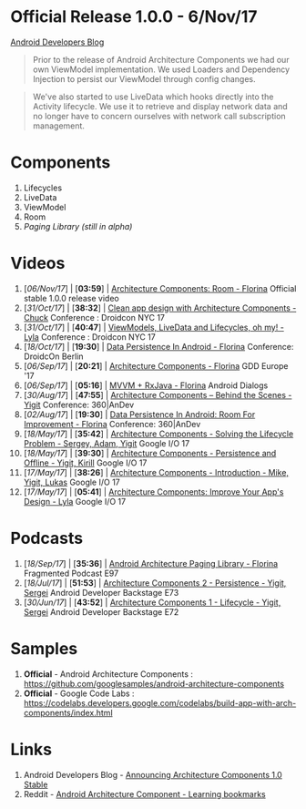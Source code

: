 # Official Release 1.0.0 - 6/Nov/17
[Android Developers Blog](https://android-developers.googleblog.com/2017/11/announcing-architecture-components-10.html)

> Prior to the release of Android Architecture Components we had our own ViewModel implementation. We used Loaders and Dependency Injection to persist our ViewModel through config changes.

> We've also started to use LiveData which hooks directly into the Activity lifecycle. We use it to retrieve and display network data and no longer have to concern ourselves with ​network call subscription management.

# Components

1) Lifecycles
2) LiveData
3) ViewModel
4) Room
5) _Paging Library (still in alpha)_

# Videos

01) [_06/Nov/17_] | [**03:59**] | [Architecture Components: Room - Florina](https://www.youtube.com/watch?v=H7I3zs-L-1w) Official stable 1.0.0 release video
02) [_31/Oct/17_] | [**38:32**] | [Clean app design with Architecture Components - Chuck](https://www.youtube.com/watch?v=i1-7S-RxfvQ) Conference : Droidcon NYC 17
03) [_31/Oct/17_] | [**40:47**] | [ViewModels, LiveData and Lifecycles, oh my! - Lyla](https://www.youtube.com/watch?v=SlZVYkhoSq8) Conference : Droidcon NYC 17
04) [_18/Oct/17_] | [**19:30**] | [Data Persistence In Android - Florina](https://www.youtube.com/watch?v=DeIKyVfCvC0) Conference: DroidcOn Berlin
05) [_06/Sep/17_] | [**20:21**] | [Architecture Components - Florina](https://www.youtube.com/watch?v=Ts-uxYiBEQ8) GDD Europe '17
06) [_06/Sep/17_] | [**05:16**] | [MVVM + RxJava - Florina](https://www.youtube.com/watch?v=h25FDyGTLso) Android Dialogs
07) [_30/Aug/17_] | [**47:55**] | [Architecture Components – Behind the Scenes - Yigit](https://www.youtube.com/watch?v=2QDAbH2tdoE) Conference: 360|AnDev
08) [_02/Aug/17_] | [**19:30**] | [Data Persistence In Android: Room For Improvement - Florina](https://academy.realm.io/posts/360-andev-2017-florina-muntenescu-data-persistence-android-room/) Conference: 360|AnDev
09) [_18/May/17_] | [**35:42**] | [Architecture Components - Solving the Lifecycle Problem - Sergey, Adam, Yigit](https://www.youtube.com/watch?v=bEKNi1JOrNs) Google I/O 17
10) [_18/May/17_] | [**39:30**] | [Architecture Components - Persistence and Offline - Yigit, Kirill](https://www.youtube.com/watch?v=MfHsPGQ6bgE) Google I/O 17
11) [_17/May/17_] | [**38:26**] | [Architecture Components - Introduction - Mike, Yigit, Lukas](https://www.youtube.com/watch?v=FrteWKKVyzI) Google I/O 17
12) [_17/May/17_] | [**05:41**] | [Architecture Components: Improve Your App's Design - Lyla](https://www.youtube.com/watch?v=vOJCrbr144o) Google I/O 17

# Podcasts

01) [_18/Sep/17_] | [**35:36**] | [Android Architecture Paging Library - Florina](http://fragmentedpodcast.com/episodes/97/) Fragmented Podcast E97
02) [_18/Jul/17_] | [**51:53**] | [Architecture Components 2 - Persistence - Yigit, Sergei](http://androidbackstage.blogspot.com/2017/07/episode-73-architecture-components-2.html) Android Developer Backstage E73
03) [_30/Jun/17_] | [**43:52**] | [Architecture Components 1 - Lifecycle - Yigit, Sergei](http://androidbackstage.blogspot.com/2017/06/episode-72-architecture-components-1.html) Android Developer Backstage E72


# Samples

1) **Official** - Android Architecture Components : https://github.com/googlesamples/android-architecture-components
2) **Official** - Google Code Labs : https://codelabs.developers.google.com/codelabs/build-app-with-arch-components/index.html

# Links

1) Android Developers Blog - [Announcing Architecture Components 1.0 Stable](https://android-developers.googleblog.com/2017/11/announcing-architecture-components-10.html)
2) Reddit - [Android Architecture Component - Learning bookmarks](https://www.reddit.com/r/androiddev/comments/76wqog/sample_app_required_that_uses_mvp_dagger_retrofit/)
